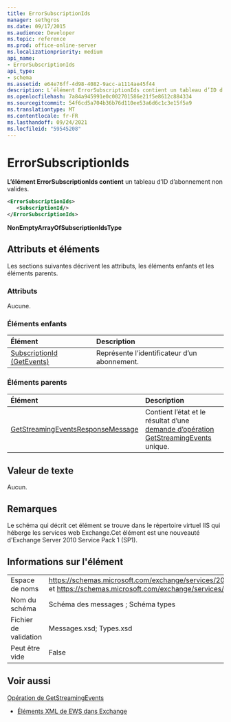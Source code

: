 ```yaml
---
title: ErrorSubscriptionIds
manager: sethgros
ms.date: 09/17/2015
ms.audience: Developer
ms.topic: reference
ms.prod: office-online-server
ms.localizationpriority: medium
api_name:
- ErrorSubscriptionIds
api_type:
- schema
ms.assetid: e64e76ff-4d98-4082-9acc-a1114ae45f44
description: L’élément ErrorSubscriptionIds contient un tableau d’ID d’abonnement non valides.
ms.openlocfilehash: 7a84a945991e0c002701586e21f5e8612c884334
ms.sourcegitcommit: 54f6cd5a704b36b76d110ee53a6d6c1c3e15f5a9
ms.translationtype: MT
ms.contentlocale: fr-FR
ms.lasthandoff: 09/24/2021
ms.locfileid: "59545208"
---
```

# <a name="errorsubscriptionids"></a>ErrorSubscriptionIds

**L’élément ErrorSubscriptionIds contient** un tableau d’ID d’abonnement non valides. 
  
```xml
<ErrorSubscriptionIds>
   <SubscriptionId/>
</ErrorSubscriptionIds>
```

 **NonEmptyArrayOfSubscriptionIdsType**
## <a name="attributes-and-elements"></a>Attributs et éléments

Les sections suivantes décrivent les attributs, les éléments enfants et les éléments parents.
  
### <a name="attributes"></a>Attributs

Aucune.
  
### <a name="child-elements"></a>Éléments enfants

|**Élément**|**Description**|
|:-----|:-----|
|[SubscriptionId (GetEvents)](subscriptionid-getevents.md) <br/> |Représente l’identificateur d’un abonnement.  <br/> |
   
### <a name="parent-elements"></a>Éléments parents

|**Élément**|**Description**|
|:-----|:-----|
|[GetStreamingEventsResponseMessage](getstreamingeventsresponsemessage.md) <br/> |Contient l’état et le résultat d’une [demande d’opération GetStreamingEvents](getstreamingevents-operation.md) unique.  <br/> |
   
## <a name="text-value"></a>Valeur de texte

Aucun.
  
## <a name="remarks"></a>Remarques

Le schéma qui décrit cet élément se trouve dans le répertoire virtuel IIS qui héberge les services web Exchange.Cet élément est une nouveauté d'Exchange Server 2010 Service Pack 1 (SP1).
  
## <a name="element-information"></a>Informations sur l'élément

|||
|:-----|:-----|
|Espace de noms  <br/> |https://schemas.microsoft.com/exchange/services/2006/messages et https://schemas.microsoft.com/exchange/services/2006/types  <br/> |
|Nom du schéma  <br/> |Schéma des messages ; Schéma types  <br/> |
|Fichier de validation  <br/> |Messages.xsd; Types.xsd  <br/> |
|Peut être vide  <br/> |False  <br/> |
   
## <a name="see-also"></a>Voir aussi



[Opération de GetStreamingEvents](getstreamingevents-operation.md)


- [Éléments XML de EWS dans Exchange](ews-xml-elements-in-exchange.md)

